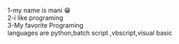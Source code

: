 
 1-my name is mani 😁                
 2-i like programing               
 3-My favorite Programing          
   languages are python,batch script ,vbscript,visual basic
